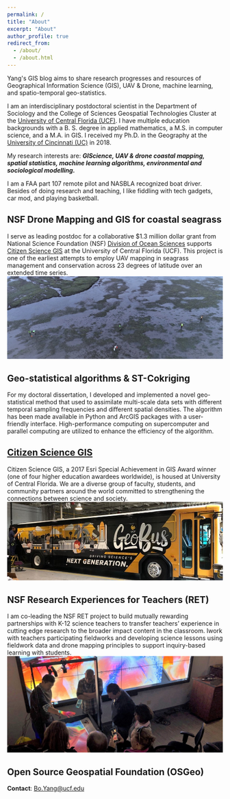 ```yaml
---
permalink: /
title: "About"
excerpt: "About"
author_profile: true
redirect_from: 
  - /about/
  - /about.html
---
```

Yang's GIS blog aims to share research progresses and resources of Geographical Information Science (GIS), UAV & Drone, machine learning, and spatio-temporal geo-statistics. 

I am an interdisciplinary postdoctoral scientist in the 
Department of Sociology
and the College of Sciences Geospatial Technologies Cluster at 
the [University of Central Florida (UCF)](https://sciences.ucf.edu/sociology/). I have multiple education backgrounds with a B. S. degree in applied mathematics, a M.S. in computer science, and a M.A.  in GIS. I received my Ph.D. in 
the Geography at the [University of 
Cincinnati (UC)](
https://www.artsci.uc.edu/departments/geography.html/) in 2018. 

My research interests are: **_GIScience, UAV & drone coastal mapping, spatial 
statistics,  machine learning 
algorithms, environmental and sociological modelling._**

I am a FAA part 107 remote pilot and NASBLA recognized boat driver. Besides of doing research and teaching, I like fiddling with tech gadgets, car mod, and playing basketball.


## NSF Drone Mapping and GIS for coastal seagrass
I serve as leading postdoc for a collaborative $1.3 million dollar grant  from National Science Foundation (NSF) [Division of Ocean Sciences](https://www.nsf.gov/div/index.jsp?div=oce) supports [Citizen Science GIS](http://www.citizensciencegis.org/projects/drone-mapping/) at the University of Central Florida (UCF). This project is one of the earliest attempts to employ UAV mapping in seagrass management and conservation across 23 degrees of latitude over an extended time series.
<img src="/images/OR_eelgrass.jpg">


## Geo-statistical algorithms & ST-Cokriging

For my doctoral dissertation, I developed and implemented a novel geo-statistical method that used to assimilate multi-scale data sets with different temporal sampling frequencies and different spatial densities. The algorithm has been made available in Python and ArcGIS packages with a user-friendly interface. High-performance computing on supercomputer and parallel computing are utilized to enhance the efficiency of the algorithm.
 

## [Citizen Science GIS](http://www.citizensciencegis.org/)
Citizen Science GIS, a 2017 Esri Special Achievement in GIS Award winner (one of four higher education awardees worldwide), is housed at University of Central Florida. We are a diverse group of faculty, students, and community partners around the world committed to strengthening the connections between science and society.
<img src="/images/Geobus.jpg">

## NSF Research Experiences for Teachers (RET)
I am co-leading the NSF RET project to build mutually rewarding partnerships with K-12 science teachers to transfer teachers’ experience in cutting edge research to the broader impact content in the classroom. Iwork with teachers participating fieldworks and developing science lessons using fieldwork data and drone mapping principles to support inquiry-based learning with students.
<img src="/images/sandbox.jpg">

## Open Source Geospatial Foundation (OSGeo)


**Contact**: [Bo.Yang@ucf.edu](Bo.Yang@ucf.edu)